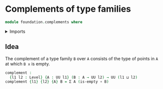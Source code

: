 # Complements of type families

```agda
module foundation.complements where
```

<details><summary>Imports</summary>

```agda
open import foundation.dependent-pair-types
open import foundation-core.empty-types
open import foundation-core.functions
open import foundation-core.universe-levels
```

</details>

## Idea

The complement of a type family `B` over `A` consists of the type of points in
`A` at which `B x` is empty.

```agda
complement :
  {l1 l2 : Level} {A : UU l1} (B : A → UU l2) → UU (l1 ⊔ l2)
complement {l1} {l2} {A} B = Σ A (is-empty ∘ B)
```
